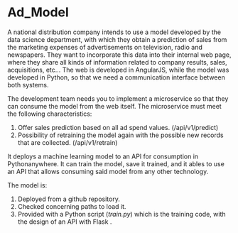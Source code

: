 # Ad_Model
A national distribution company intends to use a model developed by the data science department, with which they obtain a prediction of sales from the marketing expenses of advertisements on television, radio and newspapers. They want to incorporate this data into their internal web page, where they share all kinds of information related to company results, sales, acquisitions, etc... The web is developed in AngularJS, while the model was developed in Python, so that we need a communication interface between both systems.

The development team needs you to implement a microservice so that they can consume the model from the web itself. The microservice must meet the following characteristics:
1. Offer sales prediction based on all ad spend values. (/api/v1/predict)
2. Possibility of retraining the model again with the possible new records that are collected. (/api/v1/retrain)

It deploys a machine learning model to an API for consumption in Pythonanywhere. It can train the model, save it trained, and it ables to use an API that allows consuming said model from any other technology.

The model is:
1. Deployed from a github repository.
2. Checked concerning paths to load it.
3. Provided with a Python script (*train.py*) which is the training code, with the design of an API with Flask .
